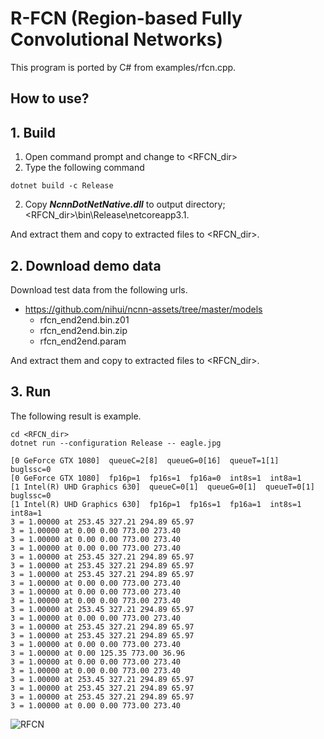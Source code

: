 ﻿# R-FCN (Region-based Fully Convolutional Networks)
  
This program is ported by C# from examples/rfcn.cpp. 
 
## How to use? 
 
## 1. Build 
 
1. Open command prompt and change to &lt;RFCN_dir&gt; 
1. Type the following command 
```` 
dotnet build -c Release 
```` 
2. Copy ***NcnnDotNetNative.dll*** to output directory; &lt;RFCN_dir&gt;\bin\Release\netcoreapp3.1. 
 
And extract them and copy to extracted files to &lt;RFCN_dir&gt;. 

## 2. Download demo data

Download test data from the following urls.

- https://github.com/nihui/ncnn-assets/tree/master/models
  - rfcn_end2end.bin.z01
  - rfcn_end2end.bin.zip
  - rfcn_end2end.param

And extract them and copy to extracted files to &lt;RFCN_dir&gt;.
 
## 3. Run 
 
The following result is example. 
 
```` 
cd <RFCN_dir> 
dotnet run --configuration Release -- eagle.jpg

[0 GeForce GTX 1080]  queueC=2[8]  queueG=0[16]  queueT=1[1]  buglssc=0
[0 GeForce GTX 1080]  fp16p=1  fp16s=1  fp16a=0  int8s=1  int8a=1
[1 Intel(R) UHD Graphics 630]  queueC=0[1]  queueG=0[1]  queueT=0[1]  buglssc=0
[1 Intel(R) UHD Graphics 630]  fp16p=1  fp16s=1  fp16a=1  int8s=1  int8a=1
3 = 1.00000 at 253.45 327.21 294.89 65.97
3 = 1.00000 at 0.00 0.00 773.00 273.40
3 = 1.00000 at 0.00 0.00 773.00 273.40
3 = 1.00000 at 0.00 0.00 773.00 273.40
3 = 1.00000 at 253.45 327.21 294.89 65.97
3 = 1.00000 at 253.45 327.21 294.89 65.97
3 = 1.00000 at 253.45 327.21 294.89 65.97
3 = 1.00000 at 0.00 0.00 773.00 273.40
3 = 1.00000 at 0.00 0.00 773.00 273.40
3 = 1.00000 at 0.00 0.00 773.00 273.40
3 = 1.00000 at 253.45 327.21 294.89 65.97
3 = 1.00000 at 0.00 0.00 773.00 273.40
3 = 1.00000 at 253.45 327.21 294.89 65.97
3 = 1.00000 at 253.45 327.21 294.89 65.97
3 = 1.00000 at 0.00 0.00 773.00 273.40
3 = 1.00000 at 0.00 125.35 773.00 36.96
3 = 1.00000 at 0.00 0.00 773.00 273.40
3 = 1.00000 at 0.00 0.00 773.00 273.40
3 = 1.00000 at 253.45 327.21 294.89 65.97
3 = 1.00000 at 253.45 327.21 294.89 65.97
3 = 1.00000 at 253.45 327.21 294.89 65.97
3 = 1.00000 at 0.00 0.00 773.00 273.40
````

![RFCN](images/image.png "RFCN")